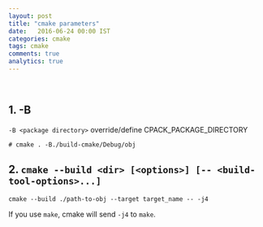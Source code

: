 ```yaml
---
layout: post
title: "cmake parameters"
date:   2016-06-24 00:00 IST
categories: cmake
tags: cmake
comments: true
analytics: true
---
```



<br>

## 1. -B
`-B <package directory>`
 override/define CPACK_PACKAGE_DIRECTORY

`# cmake . -B./build-cmake/Debug/obj`

## 2. `cmake --build <dir> [<options>] [-- <build-tool-options>...]`
`cmake --build ./path-to-obj --target target_name -- -j4`

If you use `make`, cmake will send `-j4` to `make`.
